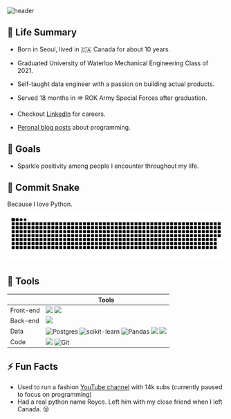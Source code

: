 ![header](https://capsule-render.vercel.app/api?type=waving&color=76FFF0&height=300&section=header&text=TonysHub&fontSize=90)

## 🌴 Life Summary
 - Born in Seoul, lived in 🇨🇦 Canada for about 10 years.

 - Graduated University of Waterloo Mechanical Engineering Class of 2021.

 - Self-taught data engineer with a passion on building actual products.

- Served 18 months in 🪖 ROK Army Special Forces after graduation.

- Checkout [LinkedIn](https://www.linkedin.com/in/tonyleedongsoo/) for careers.

- [Peronal blog posts](https://velog.io/@tonys_hub) about programming.
## 🚀 Goals

- Sparkle positivity among people I encounter throughout my life.

## 🐍 Commit Snake
Because I love Python.

![Snake animation](https://github.com/TonysHub/TonysHub/blob/output/github-contribution-grid-snake-dark.svg)


## 🧰 Tools
|   | Tools  |  
| ---- | ---- |
| Front-end | <img src="https://img.shields.io/badge/html-F05132?style=for-the-badge&logo=html5&logoColor=white"> <img src="https://img.shields.io/badge/css-61DAFB?style=for-the-badge&logo=css3&logoColor=white"> | 
| Back-end | <img src="https://img.shields.io/badge/Django-173B0B?style=for-the-badge&logo=django&logoColor=white"> |
| Data | ![Postgres](https://img.shields.io/badge/postgres-%23316192.svg?style=for-the-badge&logo=postgresql&logoColor=white)  ![scikit-learn](https://img.shields.io/badge/scikit--learn-%23F7931E.svg?style=for-the-badge&logo=scikit-learn&logoColor=white) ![Pandas](https://img.shields.io/badge/pandas-%23150458.svg?style=for-the-badge&logo=pandas&logoColor=white) <img src="https://img.shields.io/badge/Plotly-%233F4F75.svg?style=for-the-badge&logo=plotly&logoColor=white"> <img src="https://img.shields.io/badge/-selenium-%43B02A?style=for-the-badge&logo=selenium&logoColor=white">|
| Code |   <img src="https://img.shields.io/badge/github-181717?style=for-the-badge&logo=github&logoColor=white"> ![Git](https://img.shields.io/badge/git-%23F05033.svg?style=for-the-badge&logo=git&logoColor=white)|






## ⚡ Fun Facts
- Used to run a fashion [YouTube channel](https://www.youtube.com/channel/UCvL8YftvoKcb_XPUHBCh8hw) with 14k subs (currently paused to focus on programming)
- Had a real python name Royce. Left him with my close friend when I left Canada. 😢
